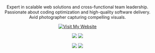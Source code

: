 <p align="center">
  Expert in scalable web solutions and cross-functional team leadership. Passionate about coding optimization and high-quality software delivery. Avid photographer capturing compelling visuals.
</p>

<p align="center">
<a href="https://reinaldo.pt?utm_source=github" target="_blank">
  <img alt="Visit My Website" src="https://img.shields.io/badge/Visit-reinaldo.pt-blue?style=social" />
</a>

<br/>

<p align="center">
<img src="https://img.shields.io/badge/TypeScript-007ACC?style=for-the-badge&logo=typescript&logoColor=white" />
<img src="https://img.shields.io/badge/JavaScript-F7DF1E?style=for-the-badge&logo=javascript&logoColor=black" />
</p>

<p align="center">
<img src="https://img.shields.io/badge/React-20232A?style=for-the-badge&logo=react&logoColor=61DAFB" />
<img src="https://img.shields.io/badge/Node.js-43853D?style=for-the-badge&logo=node.js&logoColor=white" />
</p>
</p>

